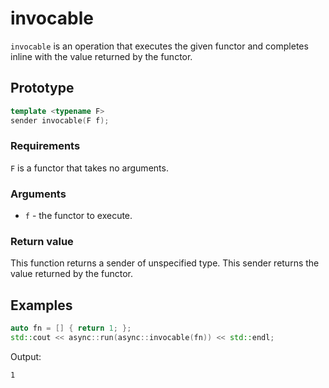 # invocable

`invocable` is an operation that executes the given functor and completes inline
with the value returned by the functor.

## Prototype

```cpp
template <typename F>
sender invocable(F f);
```

### Requirements

`F` is a functor that takes no arguments.

### Arguments

 - `f` - the functor to execute.

### Return value

This function returns a sender of unspecified type. This sender returns the value
returned by the functor.

## Examples

```cpp
auto fn = [] { return 1; };
std::cout << async::run(async::invocable(fn)) << std::endl;
```

Output:
```
1
```
